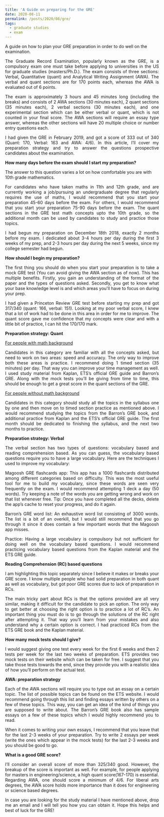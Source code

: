 ```yaml
---
title: 'A Guide on preparing for the GRE'
date: 2020-08-11
permalink: /posts/2020/08/gre/
tags:
  - graduate studies
  - exam
---
```


A guide on how to plan your GRE preparation in order to do well on the examination.

<p style='text-align: justify;'>
The Graduate Record Examination, popularly known as the GRE, is a compulsory exam one must take before applying to universities in the US for graduate studies (masters/Ph.D.). The exam consists of three sections: Verbal, Quantitative (quant) and Analytical Writing Assignment (AWA). The verbal and quant sections are for 170 points each, whereas the AWA is evaluated out of 6 points. </p> 

<p style='text-align: justify;'>
The exam is approximately 3 hours and 45 minutes long (including the breaks) and consists of 2 AWA sections (30 minutes each), 2 quant sections (35 minutes each), 2 verbal sections (30 minutes each), and one experimental section which can be either verbal or quant, which is not counted in your final score. The AWA sections will require an essay type answer, whereas the other sections will have 20 multiple choice or number entry questions each. </p>

<p style='text-align: justify;'>
I had given the GRE in February 2019, and got a score of 333 out of 340 (Quant: 170, Verbal: 163 and AWA: 4/6). In this article, I’ll cover my preparation strategy and try to answer the questions prospective candidates about the examination. </p>

**How many days before the exam should I start my preparation?**

The answer to this question varies a lot on how comfortable you are with 10th grade mathematics. 

<p style='text-align: justify;'>
For candidates who have taken maths in 11th and 12th grade, and are currently working a job/pursuing an undergraduate degree that regularly requires the use of maths, I would recommend that you start your preparation 45-60 days before the exam. For others, I would recommend that you start your preparation 75-90 days before the exam. The quant sections in the GRE test math concepts upto the 10th grade, so the additional month can be used by candidates to study and practice those topics. </p>

<p style='text-align: justify;'>
I had begun my preparation on December 18th 2018, exactly 2 months before my exam. I dedicated about 3-4 hours per day during the first 3 weeks of my prep, and 2-3 hours per day during the next 5 weeks, since my college semester had begun. </p>

**How should I begin my preparation?**

<p style='text-align: justify;'>
The first thing you should do when you start your preparation is to take a mock GRE test (You can avoid giving the AWA section as of now). This has multiple benefits. Firstly, you gain an understanding of the format of the paper and the types of questions asked. Secondly, you get to know what your base knowledge level is and which areas you'll have to focus on during your prep. </p>

<p style='text-align: justify;'>
I had given a Princeton Review GRE test before starting my prep and got 317/340 (quant: 166, verbal: 151). Looking at my poor verbal score, I knew that a lot of work had to be done in this area in order for me to improve. The quant score gave me confidence that my concepts were clear and with a little bit of practice, I can hit the 170/170 mark. </p> 

**Preparation strategy: Quant**

<ins>For people with math background</ins>

<p style='text-align: justify;'>
Candidates in this category are familiar with all the concepts asked, but need to work on two areas: speed and accuracy. The only way to improve both these areas is practice. I recommend doing 1 timed section (35 minutes) per day. That way you can improve your time management as well. I used study material from Kaplan, ETS’s official GRE guide and Barron’s GRE. Along with the mock tests you’ll be giving from time to time, this should be enough to get a great score in the quant sections of the GRE. </p>

<ins>For people without math background</ins>

<p style='text-align: justify;'>
Candidates in this category should study all the topics in the syllabus one by one and then move on to timed section practice as mentioned above. I would recommend studying the topics from the Barron’s GRE book, and additional practice from Kaplan and the ETS’s official GRE guide. The first month should be dedicated to finishing the syllabus, and the next two months to practice. </p>

**Preparation strategy: Verbal**

<p style='text-align: justify;'>
The verbal section has two types of questions: vocabulary based and reading comprehension based. As you can guess, the vocabulary based questions require you to have a large vocabulary. Here are the techniques I used to improve my vocabulary:</p>

<p style='text-align: justify;'>
Magoosh GRE flashcards app: This app has a 1000 flashcards distributed among different categories based on difficulty.  This was the most useful tool for me to build my vocabulary, since these words are seen very frequently on the exam. I would recommend attempting 1 deck a day (50 words). Try keeping a note of the words you are getting wrong and work on that list whenever free. Tip: Once you have completed all the decks, delete the app’s cache to reset your progress, and do it again. </p>

<p style='text-align: justify;'>
Barron’s GRE word list: An exhaustive word list consisting of 3000 words. The list is a bit of an overkill, but I would still recommend that you go through it since it does contain a few important words that the Magoosh app misses. </p>

<p style='text-align: justify;'>
Practice: Having a large vocabulary is compulsory but not sufficient for doing well on the vocabulary based questions. I would recommend practicing vocabulary based questions from the Kaplan material and the ETS GRE guide. </p>


**Reading Comprehension (RC) based questions**

<p style='text-align: justify;'>
I am highlighting this topic separately since I believe it makes or breaks your GRE score. I know multiple people who had solid preparation in both quant as well as vocabulary, but got poor GRE scores due to lack of preparation in RCs. </p> 

<p style='text-align: justify;'>
The main tricky part about RCs is that the options provided are all very similar, making it difficult for the candidate to pick an option. The only way to get better at choosing the right option is to practice a lot of RC’s. An important thing you must do is to go through the solutions of the RC right after attempting it. That way you’ll learn from your mistakes and also understand why a certain option is correct. I had practiced RCs from the ETS GRE book and the Kaplan material. </p>

**How many mock tests should I give?** 

<p style='text-align: justify;'>
I would suggest giving one test every week for the first 6 weeks and then 2 tests per week for the last two weeks of preparation. ETS provides two mock tests on their website which can be taken for free. I suggest that you take those tests towards the end, since they provide you with a realistic idea of how you’ll perform on the actual test. </p>

**AWA: preparation strategy**

<p style='text-align: justify;'>
Each of the AWA sections will require you to type out an essay on a certain topic. The list of possible topics can be found on the ETS website. I would recommend going through this list and finding essays written by others on a few of these topics. This way, you can get an idea of the kind of things you are supposed to write about. The Barron’s GRE book also has sample essays on a few of these topics which I would highly recommend you to read. </p> 

<p style='text-align: justify;'>
When it comes to writing your own essays, I recommend that you leave that for the last 2-3 weeks of your preparation. Try to write 2 essays per week (write the ones which appear in the mock tests) for the last 2-3 weeks and you should be good to go. </p> 

**What is a good GRE score?**

<p style='text-align: justify;'>
I’ll consider an overall score of more than 325/340 good. However, the breakup of the score is important as well. For example, for people applying for masters in engineering/science, a high quant score(167-170) is essential. Regarding AWA, one should score a minimum of 4/6. For liberal arts degrees, the AWA score holds more importance than it does for engineering or science based degrees. </p> 

<p style='text-align: justify;'>
In case you are looking for the study material I have mentioned above, drop me an email and I will tell you how you can obtain it. Hope this helps and best of luck for the GRE! </p> 


